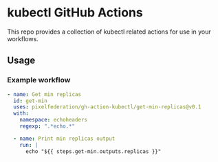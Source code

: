# kubectl GitHub Actions

This repo provides a collection of kubectl related actions for use in your
workflows.

## Usage

### Example workflow


```yml
- name: Get min replicas
  id: get-min
  uses: pixelfederation/gh-action-kubectl/get-min-replicas@v0.1
  with:
    namespace: echoheaders
    regexp: ".*echo.*"

  - name: Print min replicas output
    run: |
      echo "${{ steps.get-min.outputs.replicas }}"
```
